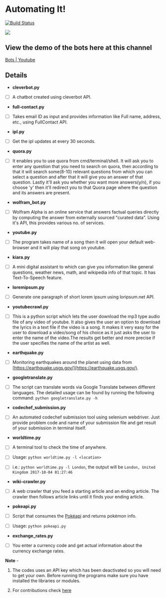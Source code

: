 # Automating It!
[![Build Status](https://travis-ci.org/arpitx165/Automation-Bots.svg?branch=master)](https://travis-ci.org/arpitx165/Automation-Bots)

![](https://media.giphy.com/media/RPZu7v6zA2WOI/giphy.gif)

## View the demo of the bots here at this channel
[Bots | Youtube](https://www.youtube.com/channel/UCJPR7NC5igzhgzjRFeNWLvQ)

## Details

- <b>cleverbot.py</b>

- [ ] A chatbot created using cleverbot API.

- <b>full-contact.py</b>

- [ ] Takes email ID as input and provides information like Full name, address, etc., using FullContact API.

- <b>ipl.py</b>

- [ ] Get the ipl updates at every 30 seconds.

- <b>quora.py</b>

- [ ] It enables you to use quora from cmd/terminal/shell. It will ask you to enter any question that you need to search on quora, then     according to that it will search some(8-10) relevant questions from which you can select a question and after that it will give you an answer of that question. Lastly it'll ask you whether you want more answers(y/n), if you choose 'y' then it'll redirect you to that    Quora page where the question and its answers are present.

- <b>wolfram_bot.py</b>

- [ ] Wolfram Alpha is an online service that answers factual queries directly by computing the answer from externally sourced "curated data".
 Using it's API, this provides various no. of services.

 - <b>youtube.py</b>

 - [ ] The program takes name of a song then it will open your default web-browser and it will play that song on youtube.

 - <b>kiara.py</b>

 - [ ] A mini digital assistant to which can give you information like general questions, weather news, math, and wikipedia info of that topic.
 It has Text-To-Speech feature.

  - <b>loremipsum.py</b>

 - [ ] Generate one paragraph of short lorem ipsum using loripsum.net API.

 - <b>youtubecrawl.py</b>

 - [ ] This is a python script which lets the user download the mp3 type audio file of any video of youtube. It also gives the user an option to download the lyrics in a text file if the video is a song. It makes it very easy for the user to download a video/song of his choice as it just asks the user to enter the name of the video.The results get better and more precise if the user specifies the name of the artist as well.

 - <b>earthquake.py</b>

 - [ ] Monitoring earthquakes around the planet using data from [https://earthquake.usgs.gov/](https://earthquake.usgs.gov/).
 - <b>googletranslate.py</b>

 - [ ] The script can translate words via Google Translate between different languages. The detailed usage can be found by running the following command:
 `python googletranslate.py -h`

 - <b>codechef_submission.py</b>

 - [ ] An automated codechef submission tool using selenium webdriver. Just provide problem code and name of your submission file and get result of your submission in terminal itself.

 - <b>worldtime.py</b>

 - [ ] A terminal tool to check the time of anywhere.

 - [ ] Usage: `python worldtime.py -l <location>`

 - [ ] i.e.: `python worldtime.py -l London`, the output will be `London, United Kingdom 2017-10-04 01:27:46`

 - <b>wiki-crawler.py</b>

 - [ ] A web crawler that you feed a starting article and an ending article. The crawler then follows article links until it finds your ending article.

 - <b>pokeapi.py</b>

 - [ ] Script that consumes the [Pokéapi](https://pokeapi.co/) and returns pokémon info.

 - [ ] Usage: `python pokeapi.py`

 - <b>exchange_rates.py</b>

 - [ ] You enter a currency code and get actual information about the currency exchange rates.
 
 <b>Note</b> -

 1. The codes uses an API key which has been deactivated so you will need to get your own.
Before running the programs make sure you have installed the libraries or modules.

2. For contributions check [here](CONTRIBUTING.md)
